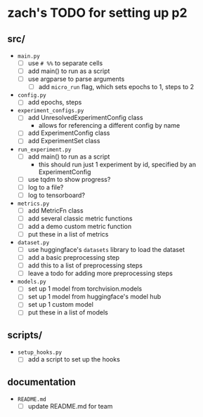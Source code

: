 # zach's TODO for setting up p2

## src/
- `main.py`
  - [ ] use `# %%` to separate cells
  - [ ] add main() to run as a script
  - [ ] use argparse to parse arguments
    - [ ] add `micro_run` flag, which sets epochs to 1, steps to 2
- `config.py`
  - [ ] add epochs, steps
- `experiment_configs.py`
  - [ ] add UnresolvedExperimentConfig class
    - allows for referencing a different config by name
  - [ ] add ExperimentConfig class
  - [ ] add ExperimentSet class
- `run_experiment.py`
  - [ ] add main() to run as a script
    - this should run just 1 experiment by id, specified by an ExperimentConfig
  - [ ] use tqdm to show progress?
  - [ ] log to a file?
  - [ ] log to tensorboard?
- `metrics.py`
  - [ ] add MetricFn class
  - [ ] add several classic metric functions
  - [ ] add a demo custom metric function
  - [ ] put these in a list of metrics
- `dataset.py`
  - [ ] use huggingface's `datasets` library to load the dataset
  - [ ] add a basic preprocessing step
  - [ ] add this to a list of preprocessing steps
  - [ ] leave a todo for adding more preprocessing steps
- `models.py`
  - [ ] set up 1 model from torchvision.models
  - [ ] set up 1 model from huggingface's model hub
  - [ ] set up 1 custom model
  - [ ] put these in a list of models

## scripts/
- `setup_hooks.py`
  - [ ] add a script to set up the hooks

## documentation
- `README.md`
  - [ ] update README.md for team
